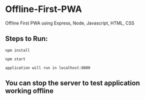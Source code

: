 # Offline-First-PWA
Offline First PWA using Express, Node, Javascript, HTML, CSS

## Steps to Run:
```
npm install
```

```
npm start
```

```
application will run in localhost:8000
```

## You can stop the server to test application working offline
